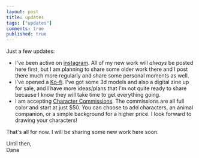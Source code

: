 ```yaml
---
layout: post
title: updates
tags: ["updates"]
comments: true
published: true
---
```


Just a few updates:

- I've been active on [instagram](http://www.instagram.com/danaamundsen). All of my new work will *always* be posted here first, but I am planning to share some older work there and I post there much more regularly and share some personal moments as well.
- I've opened a [Ko-fi](http://www.ko-fi.com/danaamundsen). I've got some 3d models and also a digital zine up for sale, and I have more ideas/plans that I'm not quite ready to share because I know they will take time to get everything going.
- I am accepting [Character Commissions](/commissions/). The commissions are all full color and start at just $50. You can choose to add characters, an animal companion, or a simple background for a higher price. I look forward to drawing your characters!

That's all for now. I will be sharing some new work here soon.

Until then,  
Dana

